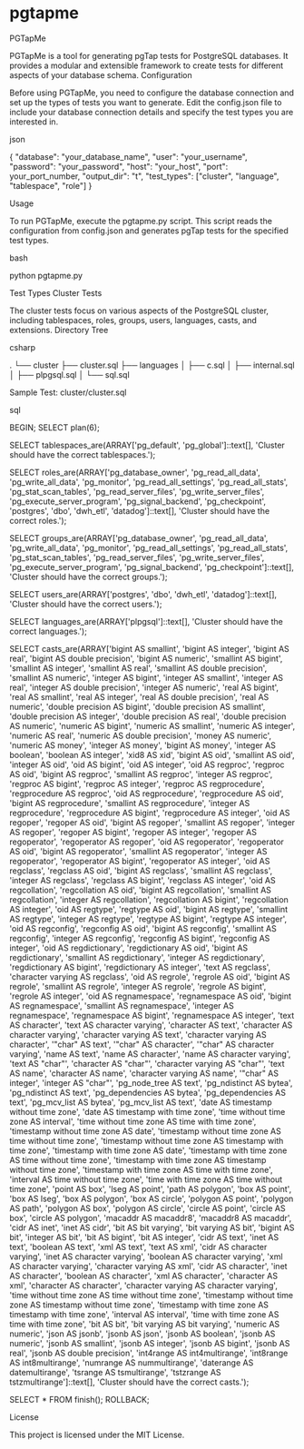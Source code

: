 # pgtapme

PGTapMe

PGTapMe is a tool for generating pgTap tests for PostgreSQL databases. It provides a modular and extensible framework to create tests for different aspects of your database schema.
Configuration

Before using PGTapMe, you need to configure the database connection and set up the types of tests you want to generate. Edit the config.json file to include your database connection details and specify the test types you are interested in.

json

{
    "database": "your_database_name",
    "user": "your_username",
    "password": "your_password",
    "host": "your_host",
    "port": your_port_number,
    "output_dir": "t",
    "test_types": ["cluster", "language", "tablespace", "role"]
}

Usage

To run PGTapMe, execute the pgtapme.py script. This script reads the configuration from config.json and generates pgTap tests for the specified test types.

bash

python pgtapme.py

Test Types
Cluster Tests

The cluster tests focus on various aspects of the PostgreSQL cluster, including tablespaces, roles, groups, users, languages, casts, and extensions.
Directory Tree

csharp

.
└── cluster
    ├── cluster.sql
    ├── languages
    │   ├── c.sql
    │   ├── internal.sql
    │   ├── plpgsql.sql
    │   └── sql.sql

Sample Test: cluster/cluster.sql

sql

BEGIN;
  SELECT plan(6);

  SELECT tablespaces_are(ARRAY['pg_default', 'pg_global']::text[], 'Cluster should have the correct tablespaces.');

  SELECT roles_are(ARRAY['pg_database_owner', 'pg_read_all_data', 'pg_write_all_data', 'pg_monitor', 'pg_read_all_settings', 'pg_read_all_stats', 'pg_stat_scan_tables', 'pg_read_server_files', 'pg_write_server_files', 'pg_execute_server_program', 'pg_signal_backend', 'pg_checkpoint', 'postgres', 'dbo', 'dwh_etl', 'datadog']::text[], 'Cluster should have the correct roles.');

  SELECT groups_are(ARRAY['pg_database_owner', 'pg_read_all_data', 'pg_write_all_data', 'pg_monitor', 'pg_read_all_settings', 'pg_read_all_stats', 'pg_stat_scan_tables', 'pg_read_server_files', 'pg_write_server_files', 'pg_execute_server_program', 'pg_signal_backend', 'pg_checkpoint']::text[], 'Cluster should have the correct groups.');

  SELECT users_are(ARRAY['postgres', 'dbo', 'dwh_etl', 'datadog']::text[], 'Cluster should have the correct users.');

  SELECT languages_are(ARRAY['plpgsql']::text[], 'Cluster should have the correct languages.');

  SELECT casts_are(ARRAY['bigint AS smallint', 'bigint AS integer', 'bigint AS real', 'bigint AS double precision', 'bigint AS numeric', 'smallint AS bigint', 'smallint AS integer', 'smallint AS real', 'smallint AS double precision', 'smallint AS numeric', 'integer AS bigint', 'integer AS smallint', 'integer AS real', 'integer AS double precision', 'integer AS numeric', 'real AS bigint', 'real AS smallint', 'real AS integer', 'real AS double precision', 'real AS numeric', 'double precision AS bigint', 'double precision AS smallint', 'double precision AS integer', 'double precision AS real', 'double precision AS numeric', 'numeric AS bigint', 'numeric AS smallint', 'numeric AS integer', 'numeric AS real', 'numeric AS double precision', 'money AS numeric', 'numeric AS money', 'integer AS money', 'bigint AS money', 'integer AS boolean', 'boolean AS integer', 'xid8 AS xid', 'bigint AS oid', 'smallint AS oid', 'integer AS oid', 'oid AS bigint', 'oid AS integer', 'oid AS regproc', 'regproc AS oid', 'bigint AS regproc', 'smallint AS regproc', 'integer AS regproc', 'regproc AS bigint', 'regproc AS integer', 'regproc AS regprocedure', 'regprocedure AS regproc', 'oid AS regprocedure', 'regprocedure AS oid', 'bigint AS regprocedure', 'smallint AS regprocedure', 'integer AS regprocedure', 'regprocedure AS bigint', 'regprocedure AS integer', 'oid AS regoper', 'regoper AS oid', 'bigint AS regoper', 'smallint AS regoper', 'integer AS regoper', 'regoper AS bigint', 'regoper AS integer', 'regoper AS regoperator', 'regoperator AS regoper', 'oid AS regoperator', 'regoperator AS oid', 'bigint AS regoperator', 'smallint AS regoperator', 'integer AS regoperator', 'regoperator AS bigint', 'regoperator AS integer', 'oid AS regclass', 'regclass AS oid', 'bigint AS regclass', 'smallint AS regclass', 'integer AS regclass', 'regclass AS bigint', 'regclass AS integer', 'oid AS regcollation', 'regcollation AS oid', 'bigint AS regcollation', 'smallint AS regcollation', 'integer AS regcollation', 'regcollation AS bigint', 'regcollation AS integer', 'oid AS regtype', 'regtype AS oid', 'bigint AS regtype', 'smallint AS regtype', 'integer AS regtype', 'regtype AS bigint', 'regtype AS integer', 'oid AS regconfig', 'regconfig AS oid', 'bigint AS regconfig', 'smallint AS regconfig', 'integer AS regconfig', 'regconfig AS bigint', 'regconfig AS integer', 'oid AS regdictionary', 'regdictionary AS oid', 'bigint AS regdictionary', 'smallint AS regdictionary', 'integer AS regdictionary', 'regdictionary AS bigint', 'regdictionary AS integer', 'text AS regclass', 'character varying AS regclass', 'oid AS regrole', 'regrole AS oid', 'bigint AS regrole', 'smallint AS regrole', 'integer AS regrole', 'regrole AS bigint', 'regrole AS integer', 'oid AS regnamespace', 'regnamespace AS oid', 'bigint AS regnamespace', 'smallint AS regnamespace', 'integer AS regnamespace', 'regnamespace AS bigint', 'regnamespace AS integer', 'text AS character', 'text AS character varying', 'character AS text', 'character AS character varying', 'character varying AS text', 'character varying AS character', '"char" AS text', '"char" AS character', '"char" AS character varying', 'name AS text', 'name AS character', 'name AS character varying', 'text AS "char"', 'character AS "char"', 'character varying AS "char"', 'text AS name', 'character AS name', 'character varying AS name', '"char" AS integer', 'integer AS "char"', 'pg_node_tree AS text', 'pg_ndistinct AS bytea', 'pg_ndistinct AS text', 'pg_dependencies AS bytea', 'pg_dependencies AS text', 'pg_mcv_list AS bytea', 'pg_mcv_list AS text', 'date AS timestamp without time zone', 'date AS timestamp with time zone', 'time without time zone AS interval', 'time without time zone AS time with time zone', 'timestamp without time zone AS date', 'timestamp without time zone AS time without time zone', 'timestamp without time zone AS timestamp with time zone', 'timestamp with time zone AS date', 'timestamp with time zone AS time without time zone', 'timestamp with time zone AS timestamp without time zone', 'timestamp with time zone AS time with time zone', 'interval AS time without time zone', 'time with time zone AS time without time zone', 'point AS box', 'lseg AS point', 'path AS polygon', 'box AS point', 'box AS lseg', 'box AS polygon', 'box AS circle', 'polygon AS point', 'polygon AS path', 'polygon AS box', 'polygon AS circle', 'circle AS point', 'circle AS box', 'circle AS polygon', 'macaddr AS macaddr8', 'macaddr8 AS macaddr', 'cidr AS inet', 'inet AS cidr', 'bit AS bit varying', 'bit varying AS bit', 'bigint AS bit', 'integer AS bit', 'bit AS bigint', 'bit AS integer', 'cidr AS text', 'inet AS text', 'boolean AS text', 'xml AS text', 'text AS xml', 'cidr AS character varying', 'inet AS character varying', 'boolean AS character varying', 'xml AS character varying', 'character varying AS xml', 'cidr AS character', 'inet AS character', 'boolean AS character', 'xml AS character', 'character AS xml', 'character AS character', 'character varying AS character varying', 'time without time zone AS time without time zone', 'timestamp without time zone AS timestamp without time zone', 'timestamp with time zone AS timestamp with time zone', 'interval AS interval', 'time with time zone AS time with time zone', 'bit AS bit', 'bit varying AS bit varying', 'numeric AS numeric', 'json AS jsonb', 'jsonb AS json', 'jsonb AS boolean', 'jsonb AS numeric', 'jsonb AS smallint', 'jsonb AS integer', 'jsonb AS bigint', 'jsonb AS real', 'jsonb AS double precision', 'int4range AS int4multirange', 'int8range AS int8multirange', 'numrange AS nummultirange', 'daterange AS datemultirange', 'tsrange AS tsmultirange', 'tstzrange AS tstzmultirange']::text[], 'Cluster should have the correct casts.');

  SELECT * FROM finish();
ROLLBACK;

License

This project is licensed under the MIT License.